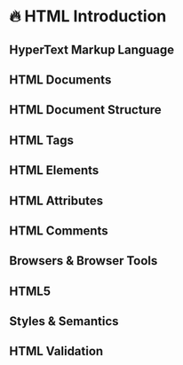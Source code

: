 # 🔥 HTML Introduction

## HyperText Markup Language

## HTML Documents

## HTML Document Structure

## HTML Tags

## HTML Elements

## HTML Attributes

## HTML Comments

## Browsers & Browser Tools

## HTML5

## Styles & Semantics

## HTML Validation
